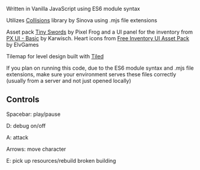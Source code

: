 Written in Vanilla JavaScript using ES6 module syntax

Utilizes [Collisions](https://github.com/Sinova/Collisions) library by Sinova using .mjs file extensions

Asset pack [Tiny Swords](https://pixelfrog-assets.itch.io/tiny-swords) by Pixel Frog and a UI panel for the inventory from [PX UI - Basic](https://karwisch.itch.io/pxui-basic) by Karwisch. Heart icons from [Free Inventory UI Asset Pack](https://elvgames.itch.io/free-inventory-asset-pack) by ElvGames

Tilemap for level design built with [Tiled](https://www.mapeditor.org/)

If you plan on running this code, due to the ES6 module syntax and .mjs file extensions, make sure your environment serves these files correctly (usually from a server and not just opened locally)

## Controls

Spacebar: play/pause

D: debug on/off

A: attack

Arrows: move character

E: pick up resources/rebuild broken building
